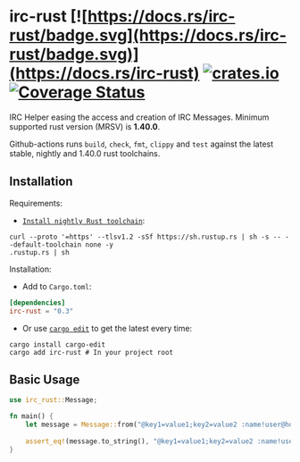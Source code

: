 # irc-rust [![https://docs.rs/irc-rust/badge.svg](https://docs.rs/irc-rust/badge.svg)](https://docs.rs/irc-rust) [![crates.io](https://img.shields.io/crates/v/irc-rust.svg)](https://crates.io/crates/irc-rust) [![Coverage Status](https://coveralls.io/repos/github/MoBlaa/irc_rust/badge.svg?branch=github-actions)](https://coveralls.io/github/MoBlaa/irc_rust?branch=github-actions)
IRC Helper easing the access and creation of IRC Messages. Minimum supported rust version (MRSV) is **1.40.0**.

Github-actions runs `build`, `check`, `fmt`, `clippy` and `test` against the latest stable, nightly and 1.40.0 rust toolchains.

## Installation

Requirements:

- [`Install nightly Rust toolchain`](https://www.rust-lang.org/tools/install): 
```shell script
curl --proto '=https' --tlsv1.2 -sSf https://sh.rustup.rs | sh -s -- --default-toolchain none -y
.rustup.rs | sh
```

Installation: 

- Add to `Cargo.toml`:
```toml
[dependencies]
irc-rust = "0.3"
```
- Or use [`cargo edit`](https://github.com/killercup/cargo-edit) to get the latest every time:
```shell script
cargo install cargo-edit
cargo add irc-rust # In your project root
```

## Basic Usage

```rust
use irc_rust::Message;

fn main() {
    let message = Message::from("@key1=value1;key2=value2 :name!user@host CMD param1 param2 :trailing");
    
    assert_eq!(message.to_string(), "@key1=value1;key2=value2 :name!user@host CMD param1 param2 :trailing");
}
```
